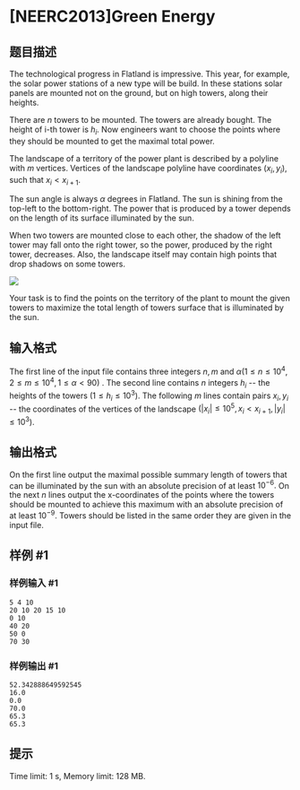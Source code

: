# [NEERC2013]Green Energy

## 题目描述



The technological progress in Flatland is impressive. This year, for example, the solar power stations of a new type will be build. In these stations solar panels are mounted not on the ground, but on high towers, along their heights.

There are $n$ towers to be mounted. The towers are already bought. The height of i-th tower is $h_{i}.$ Now engineers want to choose the points where they should be mounted to get the maximal total power.

The landscape of a territory of the power plant is described by a polyline with $m$ vertices. Vertices of the landscape polyline have coordinates $(x_{i}, y_{i}),$ such that $x_{i} < x_{i+1}.$

The sun angle is always $α$ degrees in Flatland. The sun is shining from the top-left to the bottom-right. The power that is produced by a tower depends on the length of its surface illuminated by the sun.

When two towers are mounted close to each other, the shadow of the left tower may fall onto the right tower, so the power, produced by the right tower, decreases. Also, the landscape itself may contain high points that drop shadows on some towers.

![](/upload/images2/ge.png)

Your task is to find the points on the territory of the plant to mount the given towers to maximize the total length of towers surface that is illuminated by the sun.



## 输入格式



The first line of the input file contains three integers $n , m$ and $α (1 \le n \le 10^{4}, 2 \le m \le 10^{4}, 1 \le α < 90)$ . The second line contains $n$ integers $h_{i}$ -- the heights of the towers $(1 \le h_{i} \le 10^{3}).$ The following $m$ lines contain pairs $x_{i}, y_{i}$ -- the coordinates of the vertices of the landscape $(|x_{i}| \le 10^{5}, x_{i} < x_{i+1}, |y_{i}| \le 10^{3}).$



## 输出格式



On the first line output the maximal possible summary length of towers that can be illuminated by the sun with an absolute precision of at least $10^{-6}.$ On the next $n$ lines output the x-coordinates of the points where the towers should be mounted to achieve this maximum with an absolute precision of at least $10^{-9}.$ Towers should be listed in the same order they are given in the input file.



## 样例 #1

### 样例输入 #1
```
5 4 10
20 10 20 15 10
0 10
40 20
50 0
70 30
```

### 样例输出 #1

```
52.342888649592545
16.0
0.0
70.0
65.3
65.3
```

## 提示

Time limit: 1 s, Memory limit: 128 MB. 


